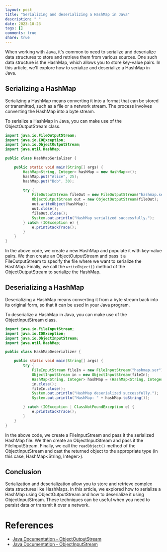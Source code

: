 ```yaml
---
layout: post
title: "Serializing and deserializing a HashMap in Java"
description: " "
date: 2023-10-23
tags: []
comments: true
share: true
---
```


When working with Java, it's common to need to serialize and deserialize data structures to store and retrieve them from various sources. One such data structure is the HashMap, which allows you to store key-value pairs. In this article, we'll explore how to serialize and deserialize a HashMap in Java.

## Serializing a HashMap

Serializing a HashMap means converting it into a format that can be stored or transmitted, such as a file or a network stream. The process involves converting the HashMap into a byte stream.

To serialize a HashMap in Java, you can make use of the ObjectOutputStream class.

```java
import java.io.FileOutputStream;
import java.io.IOException;
import java.io.ObjectOutputStream;
import java.util.HashMap;

public class HashMapSerializer {

    public static void main(String[] args) {
        HashMap<String, Integer> hashMap = new HashMap<>();
        hashMap.put("Alice", 25);
        hashMap.put("Bob", 30);

        try {
            FileOutputStream fileOut = new FileOutputStream("hashmap.ser");
            ObjectOutputStream out = new ObjectOutputStream(fileOut);
            out.writeObject(hashMap);
            out.close();
            fileOut.close();
            System.out.println("HashMap serialized successfully.");
        } catch (IOException e) {
            e.printStackTrace();
        }
    }
}
```

In the above code, we create a new HashMap and populate it with key-value pairs. We then create an ObjectOutputStream and pass it a FileOutputStream to specify the file where we want to serialize the HashMap. Finally, we call the `writeObject()` method of the ObjectOutputStream to serialize the HashMap.

## Deserializing a HashMap

Deserializing a HashMap means converting it from a byte stream back into its original form, so that it can be used in your Java program.

To deserialize a HashMap in Java, you can make use of the ObjectInputStream class.

```java
import java.io.FileInputStream;
import java.io.IOException;
import java.io.ObjectInputStream;
import java.util.HashMap;

public class HashMapDeserializer {

    public static void main(String[] args) {
        try {
            FileInputStream fileIn = new FileInputStream("hashmap.ser");
            ObjectInputStream in = new ObjectInputStream(fileIn);
            HashMap<String, Integer> hashMap = (HashMap<String, Integer>) in.readObject();
            in.close();
            fileIn.close();
            System.out.println("HashMap deserialized successfully.");
            System.out.println("HashMap: " + hashMap.toString());

        } catch (IOException | ClassNotFoundException e) {
            e.printStackTrace();
        }
    }
}
```

In the above code, we create a FileInputStream and pass it the serialized HashMap file. We then create an ObjectInputStream and pass it the FileInputStream. Finally, we call the `readObject()` method of the ObjectInputStream and cast the returned object to the appropriate type (in this case, HashMap<String, Integer>).

## Conclusion

Serialization and deserialization allow you to store and retrieve complex data structures like HashMaps. In this article, we explored how to serialize a HashMap using ObjectOutputStream and how to deserialize it using ObjectInputStream. These techniques can be useful when you need to persist data or transmit it over a network.

# References
- [Java Documentation - ObjectOutputStream](https://docs.oracle.com/en/java/javase/11/docs/api/java.base/java/io/ObjectOutputStream.html)
- [Java Documentation - ObjectInputStream](https://docs.oracle.com/en/java/javase/11/docs/api/java.base/java/io/ObjectInputStream.html)
